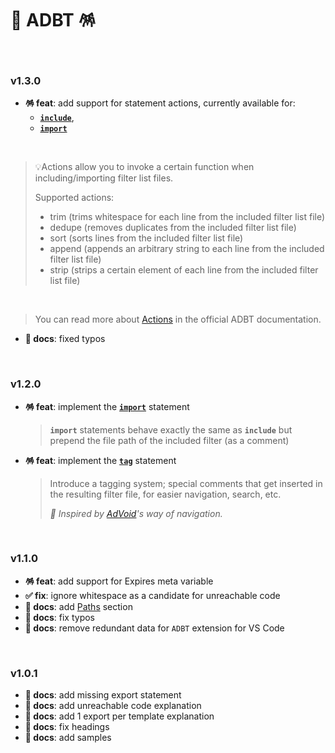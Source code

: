 # 📄 ADBT 🪅

<br>

### v1.3.0

- **🪅 feat**: add support for statement actions, currently available for:
  - [**`include`**](https://github.com/igorskyflyer/file-format-adbt#include),
  - [**`import`**](https://github.com/igorskyflyer/file-format-adbt#import)

<br>

> 💡Actions allow you to invoke a certain function when including/importing filter list files.
>
> Supported actions:
>
> - trim (trims whitespace for each line from the included filter list file)
> - dedupe (removes duplicates from the included filter list file)
> - sort (sorts lines from the included filter list file)
> - append (appends an arbitrary string to each line from the included filter list file)
> - strip (strips a certain element of each line from the included filter list file)

<br>

> You can read more about [Actions](https://github.com/igorskyflyer/file-format-adbt#-actions) in the official ADBT documentation.

- **📜 docs**: fixed typos

<br>

### v1.2.0

- **🪅 feat**: implement the **[`import`](./README.md#import)** statement
  > **`import`** statements behave exactly the same as **`include`** but prepend the file path of the included filter (as a comment)
- **🪅 feat**: implement the **[`tag`](./README.md#tag)** statement
  > Introduce a tagging system; special comments that get inserted in the resulting filter file, for easier navigation, search, etc.
  >
  > _🌟 Inspired by [AdVoid](https://github.com/igorskyflyer/ad-void)'s way of navigation._

<br>

### v1.1.0

- **🪅 feat**: add support for Expires meta variable
- **✅ fix**: ignore whitespace as a candidate for unreachable code
- **📜 docs**: add [Paths](./README.md#%EF%B8%8F-paths) section
- **📜 docs**: fix typos
- **📜 docs**: remove redundant data for `ADBT` extension for VS Code

<br>

### v1.0.1

- **📜 docs**: add missing export statement
- **📜 docs**: add unreachable code explanation
- **📜 docs**: add 1 export per template explanation
- **📜 docs**: fix headings
- **📜 docs**: add samples
